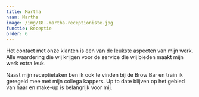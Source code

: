 ```yaml
---
title: Martha
naam: Martha
image: /img/18.-martha-receptioniste.jpg
functie: Receptie
order: 6
---
```


Het contact met onze klanten is een van de leukste aspecten van mijn werk. Alle waardering die wij krijgen voor de service die wij bieden maakt mijn werk extra leuk.

Naast mijn receptietaken ben ik ook te vinden bij de Brow Bar en train ik geregeld mee met mijn collega kappers. Up to date blijven op het gebied van haar en make-up is belangrijk voor mij.